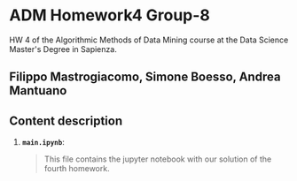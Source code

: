 # ADM Homework4 Group-8
HW 4 of the Algorithmic Methods of Data Mining course at the Data Science Master's Degree in Sapienza.
## Filippo Mastrogiacomo, Simone Boesso, Andrea Mantuano
## Content description
1. __`main.ipynb`__: 
	> This file contains the jupyter notebook with our solution of the fourth homework.

